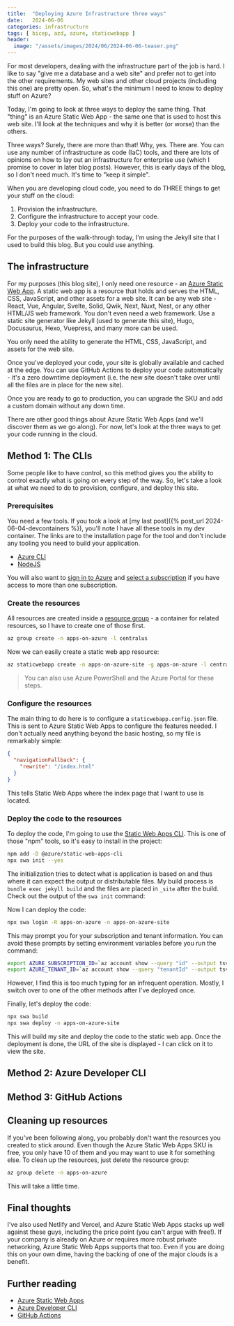 ```yaml
---
title:  "Deploying Azure Infrastructure three ways"
date:   2024-06-06
categories: infrastructure
tags: [ bicep, azd, azure, staticwebapp ]
header:
  image: "/assets/images/2024/06/2024-06-06-teaser.png"
---
```


For most developers, dealing with the infrastructure part of the job is hard.  I like to say "give me a database and a web site" and prefer not to get into the other requirements.  My web sites and other cloud projects (including this one) are pretty open. So, what's the minimum I need to know to deploy stuff on Azure?

<!-- more -->

Today, I'm going to look at three ways to deploy the same thing.  That "thing" is an Azure Static Web App - the same one that is used to host this web site.  I'll look at the techniques and why it is better (or worse) than the others.

Three ways?  Surely, there are more than that!  Why, yes.  There are.  You can use any number of infrastructure as code (IaC) tools, and there are lots of opinions on how to lay out an infrastructure for enterprise use (which I promise to cover in later blog posts).  However, this is early days of the blog, so I don't need much.  It's time to "keep it simple".

When you are developing cloud code, you need to do THREE things to get your stuff on the cloud:

1. Provision the infrastructure.
2. Configure the infrastructure to accept your code.
3. Deploy your code to the infrastructure.

For the purposes of the walk-through today, I'm using the Jekyll site that I used to build this blog.  But you could use anything.

## The infrastructure

For my purposes (this blog site), I only need one resource - an [Azure Static Web App](https://learn.microsoft.com/azure/static-web-apps/overview).  A static web app is a resource that holds and serves the HTML, CSS, JavaScript, and other assets for a web site.  It can be any web site - React, Vue, Angular, Svelte, Solid, Qwik, Next, Nuxt, Nest, or any other HTML/JS web framework.  You don't even need a web framework.  Use a static site generator like Jekyll (used to generate this site), Hugo, Docusaurus, Hexo, Vuepress, and many more can be used.

You only need the ability to generate the HTML, CSS, JavaScript, and assets for the web site.

Once you've deployed your code, your site is globally available and cached at the edge.  You can use GitHub Actions to deploy your code automatically - it's a zero downtime deployment (i.e. the new site doesn't take over until all the files are in place for the new site).

Once you are ready to go to production, you can upgrade the SKU and add a custom domain without any down time.

There are other good things about Azure Static Web Apps (and we'll discover them as we go along).  For now, let's look at the three ways to get your code running in the cloud.

## Method 1: The CLIs

Some people like to have control, so this method gives you the ability to control exactly what is going on every step of the way.  So, let's take a look at what we need to do to provision, configure, and deploy this site.

### Prerequisites

You need a few tools.  If you took a look at [my last post]({% post_url 2024-06-04-devcontainers %}), you'll note I have all these tools in my dev container.  The links are to the installation page for the tool and don't include any tooling you need to build your application.

* [Azure CLI](https://learn.microsoft.com/cli/azure/install-azure-cli)
* [NodeJS](https://nodejs.org)

You will also want to [sign in to Azure](https://learn.microsoft.com/cli/azure/authenticate-azure-cli-interactively) and [select a subscription](https://learn.microsoft.com/cli/azure/manage-azure-subscriptions-azure-cli) if you have access to more than one subscription.

### Create the resources

All resources are created inside a [resource group](https://learn.microsoft.com/azure/azure-resource-manager/management/overview) - a container for related resources, so I have to create one of those first.

```bash
az group create -n apps-on-azure -l centralus
```

Now we can easily create a static web app resource:

```bash
az staticwebapp create -n apps-on-azure-site -g apps-on-azure -l centralus
```

> You can also use Azure PowerShell and the Azure Portal for these steps.

### Configure the resources

The main thing to do here is to configure a `staticwebapp.config.json` file.  This is sent to Azure Static Web Apps to configure the features needed.  I don't actually need anything beyond the basic hosting, so my file is remarkably simple:

```json
{
  "navigationFallback": {
    "rewrite": "/index.html"
  }
}
```

This tells Static Web Apps where the index page that I want to use is located.

### Deploy the code to the resources

To deploy the code, I'm going to use the [Static Web Apps CLI](https://azure.github.io/static-web-apps-cli).  This is one of those "npm" tools, so it's easy to install in the project:

```bash
npm add -D @azure/static-web-apps-cli
npx swa init --yes
```

The initialization tries to detect what is application is based on and thus where it can expect the output or distributable files.  My build process is `bundle exec jekyll build` and the files are placed in `_site` after the build.  Check out the output of the `swa init` command:

<!-- TODO: Screen shot of swa init output -->

Now I can deploy the code:

```bash
npx swa login -R apps-on-azure -n apps-on-azure-site
```

This may prompt you for your subscription and tenant information.  You can avoid these prompts by setting environment variables before you run the command:

```bash
export AZURE_SUBSCRIPTION_ID=`az account show --query "id" --output tsv`
export AZURE_TENANT_ID=`az account show --query "tenantId" --output tsv`
```

However, I find this is too much typing for an infrequent operation.  Mostly, I switch over to one of the other methods after I've deployed once.

Finally, let's deploy the code:

```bash
npx swa build
npx swa deploy -n apps-on-azure-site
```

This will build my site and deploy the code to the static web app.  Once the deployment is done, the URL of the site is displayed - I can click on it to view the site.

## Method 2: Azure Developer CLI

## Method 3: GitHub Actions

## Cleaning up resources

If you've been following along, you probably don't want the resources you created to stick around.  Even though the Azure Static Web Apps SKU is free, you only have 10 of them and you may want to use it for something else.  To clean up the resources, just delete the resource group:

```bash
az group delete -n apps-on-azure
```

This will take a little time.

## Final thoughts

I've also used Netlify and Vercel, and Azure Static Web Apps stacks up well against these guys, including the price point (you can't argue with free!). If your company is already on Azure or requires more robust private networking, Azure Static Web Apps supports that too.  Even if you are doing this on your own dime, having the backing of one of the major clouds is a benefit.

## Further reading

* [Azure Static Web Apps](https://learn.microsoft.com/azure/static-web-apps/overview)
* [Azure Developer CLI](https://learn.microsoft.com/azure/developer/azure-developer-cli/overview)
* [GitHub Actions](https://docs.github.com/actions)
